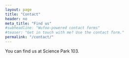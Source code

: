 ```yaml
---
layout: page
title: "Contact"
header: no
meta_title: "Find us"
#subheadline: "Wufoo-powered contact forms"
#teaser: "Get in touch with me? Use the contact form."
permalink: "/contact/"
---
```


You can find us at Science Park 103.

<!-- If you need a fabulous contact form for your website, I suggest you use [Wufoo][1]. You can use three forms for free, you get no spam and if you get more than 100 entries you have to pay.


 [1]: http://www.wufoo.com/
-->
